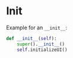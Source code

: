 # Init

Example for an `__init__`:

```python
def __init__(self):
    super().__init__()
    self.initializeUI()
```
